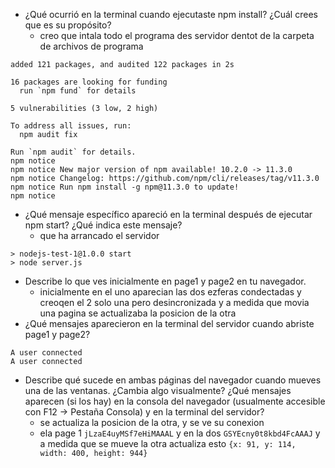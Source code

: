 + ¿Qué ocurrió en la terminal cuando ejecutaste npm install? ¿Cuál crees que es su propósito?
  + creo que intala todo el programa des servidor dentot de la carpeta de archivos de programa
```
added 121 packages, and audited 122 packages in 2s

16 packages are looking for funding
  run `npm fund` for details

5 vulnerabilities (3 low, 2 high)

To address all issues, run:
  npm audit fix

Run `npm audit` for details.
npm notice
npm notice New major version of npm available! 10.2.0 -> 11.3.0
npm notice Changelog: https://github.com/npm/cli/releases/tag/v11.3.0
npm notice Run npm install -g npm@11.3.0 to update!
npm notice
  ```

+ ¿Qué mensaje específico apareció en la terminal después de ejecutar npm start? ¿Qué indica este mensaje?
  + que ha arrancado el servidor
```
> nodejs-test-1@1.0.0 start
> node server.js
```
+ Describe lo que ves inicialmente en page1 y page2 en tu navegador.
  + inicialmente en el uno aparecian las dos ezferas condectadas y creoqen el 2 solo una pero desincronizada y a medida que movia una pagina se actualizaba la posicion de la otra
+ ¿Qué mensajes aparecieron en la terminal del servidor cuando abriste page1 y page2?
```
A user connected
A user connected
  ```


+ Describe qué sucede en ambas páginas del navegador cuando mueves una de las ventanas. ¿Cambia algo visualmente? ¿Qué mensajes aparecen (si los hay) en la consola del navegador (usualmente accesible con F12 -> Pestaña Consola) y en la terminal del servidor?
  + se actualiza la posicion de la otra, y se ve su conexion
  + ela page 1 `jLzaE4uyMSf7eHiMAAAL` y en la dos `GSYEcny0t8kbd4FcAAAJ` y  a medida que se mueve la otra actualiza esto `{x: 91, y: 114, width: 400, height: 944}`
  
